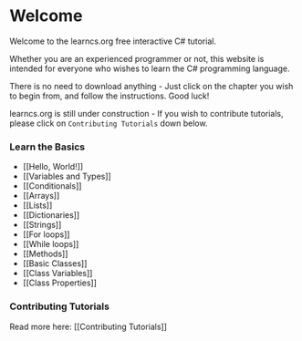 # Welcome

Welcome to the learncs.org free interactive C# tutorial.

Whether you are an experienced programmer or not, this website is intended for everyone who wishes to learn the C# programming language.

There is no need to download anything - Just click on the chapter you wish to begin from, and follow the instructions. Good luck!

learncs.org is still under construction - If you wish to contribute tutorials, please click on `Contributing Tutorials` down below.

### Learn the Basics

- [[Hello, World!]]
- [[Variables and Types]]
- [[Conditionals]]
- [[Arrays]]
- [[Lists]]
- [[Dictionaries]]
- [[Strings]]
- [[For loops]]
- [[While loops]]
- [[Methods]]
- [[Basic Classes]]
- [[Class Variables]]
- [[Class Properties]]

### Contributing Tutorials

Read more here: [[Contributing Tutorials]]
